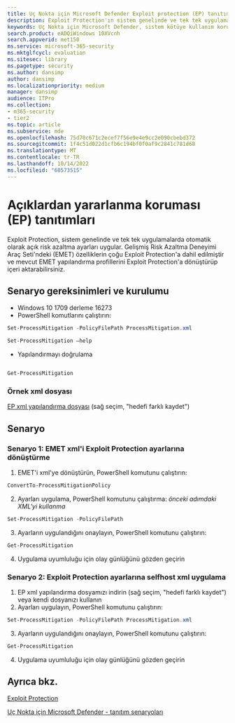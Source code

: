 ```yaml
---
title: Uç Nokta için Microsoft Defender Exploit protection (EP) tanıtımları
description: Exploit Protection'ın sistem genelinde ve tek tek uygulamalarda birçok kötüye kullanım azaltma ayarlarını otomatik olarak nasıl uyguladığını görün.
keywords: Uç Nokta için Microsoft Defender, sistem kötüye kullanım koruması, Gelişmiş Risk Azaltma Deneyimi Araç Seti (EMET), tanıtım
search.product: eADQiWindows 10XVcnh
search.appverid: met150
ms.service: microsoft-365-security
ms.mktglfcycl: evaluation
ms.sitesec: library
ms.pagetype: security
ms.author: dansimp
author: dansimp
ms.localizationpriority: medium
manager: dansimp
audience: ITPro
ms.collection:
- m365-security
- tier2
ms.topic: article
ms.subservice: mde
ms.openlocfilehash: 75d70c671c2ecef7f56e9e4e9cc2e090cbebd372
ms.sourcegitcommit: 1f4c51d022d1cfb6c194bf0f0af9c2841c781d68
ms.translationtype: MT
ms.contentlocale: tr-TR
ms.lasthandoff: 10/14/2022
ms.locfileid: "68573515"
---
```

# <a name="exploit-protection-ep-demonstrations"></a>Açıklardan yararlanma koruması (EP) tanıtımları

Exploit Protection, sistem genelinde ve tek tek uygulamalarda otomatik olarak açık risk azaltma ayarları uygular. Gelişmiş Risk Azaltma Deneyimi Araç Seti'ndeki (EMET) özelliklerin çoğu Exploit Protection'a dahil edilmiştir ve mevcut EMET yapılandırma profillerini Exploit Protection'a dönüştürüp içeri aktarabilirsiniz.

## <a name="scenario-requirements-and-setup"></a>Senaryo gereksinimleri ve kurulumu

- Windows 10 1709 derleme 16273
- PowerShell komutlarını çalıştırın:

```powershell
Set-ProcessMitigation -PolicyFilePath ProcessMitigation.xml
```

```powershell
Set-ProcessMitigation –help
```

- Yapılandırmayı doğrulama

```powershell

Get-ProcessMitigation
```

### <a name="sample-xml-file"></a>Örnek xml dosyası

[EP xml yapılandırma dosyası](https://demo.wd.microsoft.com/Content/ProcessMitigation.xml?) (sağ seçim, "hedefi farklı kaydet")

## <a name="scenario"></a>Senaryo

### <a name="scenario-1-convert-emet-xml-to-exploit-protection-settings"></a>Senaryo 1: EMET xml'i Exploit Protection ayarlarına dönüştürme

1. EMET'i xml'ye dönüştürün, PowerShell komutunu çalıştırın:

```powershell
ConvertTo-ProcessMitigationPolicy
```

2. Ayarları uygulama, PowerShell komutunu çalıştırma:  *önceki adımdaki XML'yi kullanma*

```powershell
Set-ProcessMitigation -PolicyFilePath
```

3. Ayarların uygulandığını onaylayın, PowerShell komutunu çalıştırın:

```powershell
Get-ProcessMitigation
```

4. Uygulama uyumluluğu için olay günlüğünü gözden geçirin

### <a name="scenario-2-apply-selfhost-xml-to-exploit-protection-settings"></a>Senaryo 2: Exploit Protection ayarlarına selfhost xml uygulama

1. EP xml yapılandırma dosyamızı indirin (sağ seçim, "hedefi farklı kaydet") veya kendi dosyanızı kullanın
2. Ayarları uygulayın, PowerShell komutunu çalıştırın:

```powershell
Set-ProcessMitigation -PolicyFilePath ProcessMitigation.xml
```

3. Ayarların uygulandığını onaylayın, PowerShell komutunu çalıştırın:

```powershell
Get-ProcessMitigation
```

4. Uygulama uyumluluğu için olay günlüğünü gözden geçirin

## <a name="see-also"></a>Ayrıca bkz.

[Exploit Protection](/windows/threat-protection/windows-defender-exploit-guard/exploit-protection-exploit-guard?ocid=wd-av-demo-ep-bottom)

[Uç Nokta için Microsoft Defender - tanıtım senaryoları](defender-endpoint-demonstrations.md)
